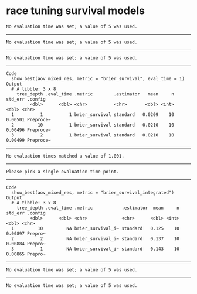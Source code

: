 # race tuning survival models 

    No evaluation time was set; a value of 5 was used.

---

    No evaluation time was set; a value of 5 was used.

---

    No evaluation time was set; a value of 5 was used.

---

    Code
      show_best(aov_mixed_res, metric = "brier_survival", eval_time = 1)
    Output
      # A tibble: 3 x 8
        tree_depth .eval_time .metric        .estimator   mean     n std_err .config  
             <dbl>      <dbl> <chr>          <chr>       <dbl> <int>   <dbl> <chr>    
      1          1          1 brier_survival standard   0.0209    10 0.00501 Preproce~
      2         10          1 brier_survival standard   0.0210    10 0.00496 Preproce~
      3          2          1 brier_survival standard   0.0210    10 0.00499 Preproce~

---

    No evaluation times matched a value of 1.001.

---

    Please pick a single evaluation time point.

---

    Code
      show_best(aov_mixed_res, metric = "brier_survival_integrated")
    Output
      # A tibble: 3 x 8
        tree_depth .eval_time .metric           .estimator  mean     n std_err .config
             <dbl>      <dbl> <chr>             <chr>      <dbl> <int>   <dbl> <chr>  
      1         10         NA brier_survival_i~ standard   0.125    10 0.00897 Prepro~
      2          2         NA brier_survival_i~ standard   0.137    10 0.00884 Prepro~
      3          1         NA brier_survival_i~ standard   0.143    10 0.00865 Prepro~

---

    No evaluation time was set; a value of 5 was used.

---

    No evaluation time was set; a value of 5 was used.

